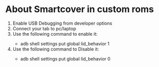 <h1>About Smartcover in custom roms</h1>
  <ol>
<li>Enable USB Debugging from developer options</li>
<li>Connect your tab to pc/laptop</li>
<li>Use the following command to enable it:</li>
  <ul>
<li>adb shell settings put global lid_behavior 1</li>
  </ul>
<li>Use the following command to Disable it:</li>
  <ul>
<li>adb shell settings put global lid_behavior 0</li>
  </ul>  
  </ol>
<br>
